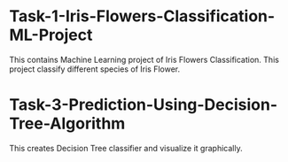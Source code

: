 # Task-1-Iris-Flowers-Classification-ML-Project
This contains Machine Learning project of Iris Flowers Classification.
This project classify different species of Iris Flower.

# Task-3-Prediction-Using-Decision-Tree-Algorithm
This creates Decision Tree classifier and visualize it graphically.
